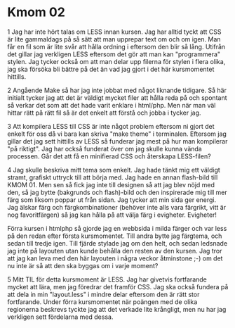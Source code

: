 ---
---
Kmom 02
=========================

1 Jag har inte hört talas om LESS innan kursen. Jag har alltid tyckt att CSS är lite gammaldags på så sätt att man upprepar text om och om igen. Man får en fil som är lite svår att hålla ordning i eftersom den blir så lång. Utifrån det gillar jag verkligen LESS eftersom det gör att man kan "programmera" stylen. Jag tycker också om att man delar upp filerna för stylen i flera olika, jag ska försöka bli bättre på det än vad jag gjort i det här kursmomentet hittills. 

2 Angående Make så har jag inte jobbat med något liknande tidigare. Så här initialt tycker jag att det är väldigt mycket filer att hålla reda på och spontant så verkar det som att det hade varit enklare i html/php. Men när man väl hittar rätt på rätt fil så är det enkelt att förstå och jobba i tycker jag. 

3 Att kompilera LESS till CSS är inte något problem eftersom ni gjort det enkelt för oss då vi bara kan skriva "make theme" i terminalen. Eftersom jag gillar det jag sett hittills av LESS så funderar jag mest på hur man kompilerar "på riktigt". Jag har också funderat över om jag skulle kunna vända processen. Går det att få en minifierad CSS och återskapa LESS-filen?

4 Jag skulle beskriva mitt tema som enkelt. Jag hade tänkt mig ett väldigt stramt, grafiskt uttryck till att börja med. Jag hade en annan flash-bild till KMOM 01. Men sen så fick jag inte till designen så att jag blev nöjd med den, så jag bytte (bakgrunds och flash)-bild och den inspirerade mig till mer färg som liksom poppar ut från sidan. Jag tycker att min sida ger energi. Jag älskar färg och färgkombinationer (behöver inte alls vara färgrikt, vitt är nog favoritfärgen) så jag kan hålla på att välja färg i evigheter. Evigheter! 

Förra kursen i htmlphp så gjorde jag en webbsida i milda färger och var less på den redan efter första kursmomentet. Till andra bytte jag färgtema, och sedan till tredje igen. Till fjärde stylade jag om den helt, och sedan ledsnade jag inte på layouten utan kunde behålla den resten av den kursen. Jag tror att jag kan leva med den här layouten i några veckor åtminstone ;-) om det nu inte är så att den ska byggas om i varje moment?

5 Mitt TIL för detta kursmoment är LESS. Jag har givetvis fortfarande mycket att lära, men jag föredrar det framför CSS. Jag ska också fundera på att dela in min "layout.less" i mindre delar eftersom den är rätt stor fortfarande. Under förra kursmomentet när poängen med de olika regionerna beskrevs tyckte jag att det verkade lite krångligt, men nu har jag verkligen sett fördelarna med dessa.